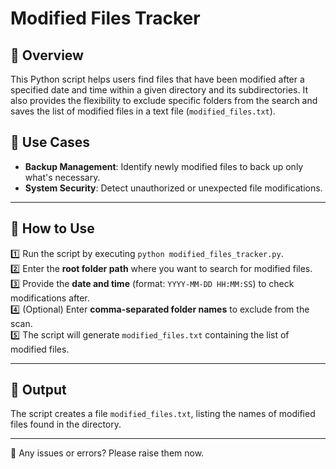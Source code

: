 # Modified Files Tracker

## 📌 Overview
This Python script helps users find files that have been modified after a specified date and time within a given directory and its subdirectories. It also provides the flexibility to exclude specific folders from the search and saves the list of modified files in a text file (`modified_files.txt`).


## 🎯 Use Cases
- **Backup Management**: Identify newly modified files to back up only what's necessary.
- **System Security**: Detect unauthorized or unexpected file modifications.

---
## 📖 How to Use
1️⃣ Run the script by executing `python modified_files_tracker.py`. </br>
2️⃣ Enter the **root folder path** where you want to search for modified files.</br>
3️⃣ Provide the **date and time** (format: `YYYY-MM-DD HH:MM:SS`) to check modifications after.</br>
4️⃣ (Optional) Enter **comma-separated folder names** to exclude from the scan.</br>
5️⃣ The script will generate `modified_files.txt` containing the list of modified files.


---
## 📂 Output
The script creates a file `modified_files.txt`, listing the names of modified files found in the directory.


---
🤝 Any issues or errors? Please raise them now.


